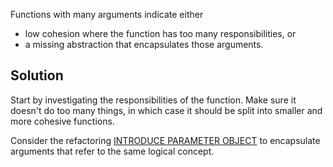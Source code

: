Functions with many arguments indicate either

- low cohesion where the function has too many responsibilities, or
- a missing abstraction that encapsulates those arguments.

## Solution

Start by investigating the responsibilities of the function. Make sure it doesn't do too many things, in which case it should be split into smaller and more cohesive functions.

Consider the refactoring [INTRODUCE PARAMETER OBJECT](https://refactoring.com/catalog/introduceParameterObject.html) to encapsulate arguments that refer to the same logical concept.